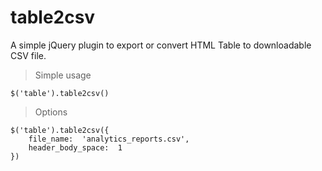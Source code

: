 # table2csv

A simple jQuery plugin to export or convert HTML Table to downloadable CSV file.

> Simple usage
```
$('table').table2csv()
```

> Options

```
$('table').table2csv({
    file_name:  'analytics_reports.csv',
    header_body_space:  1
})
```